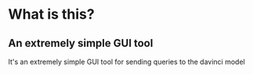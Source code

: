 # What is this?

## An extremely simple GUI tool

It's an extremely simple GUI tool for sending queries to the davinci model